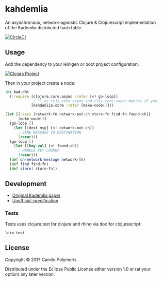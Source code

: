 # kahdemlia

An asynchronous, network-agnostic Clojure & Clojurescript implementation of the Kademlia distributed
hash table. 

[![CircleCI](https://circleci.com/gh/kahuin/kahdemlia.svg?style=svg)](https://circleci.com/gh/kahuin/kahdemlia)

## Usage

Add the dependency to your leinigen or boot project configuration:

[![Clojars Project](https://img.shields.io/clojars/v/kahdemlia.svg)](https://clojars.org/kahdemlia)

Then in your project create a node:

```clojure
(ns kad-dht
  (:require [clojure.core.async :refer [<! go-loop]]
             ; ^^ or cljs.core.async and cljs.core.async.macros if you are using CLJS
            [kahdemlia.core :refer [make-node!]]))

(let [{:keys [network-fn network-out-ch store-fn find-fn found-ch]}
      (make-node!)]
  (go-loop []
    (let [[dest msg] (<! network-out-ch)]
      ; SEND MESSAGE TO DESTINATION
      (recur)))
  (go-loop []
    (let [[key val] (<! found-ch)]
      ; HANDLE KEY LOOKUP
      (recur)))
  (def on-network-message network-fn)
  (def find find-fn)
  (def store! store-fn))
```

## Development

  * [Original Kademlia paper](docs/reference/maymounkov-kademlia-short.pdf)
  * [Unofficial specification](docs/reference/xlattice-kademlia-specs.pdf)

### Tests

Tests uses clojure.test for clojure and rhino via doo for clojurescript:

`lein test` 

## License

Copyright © 2017 Camilo Polymeris

Distributed under the Eclipse Public License either version 1.0 or (at
your option) any later version.
